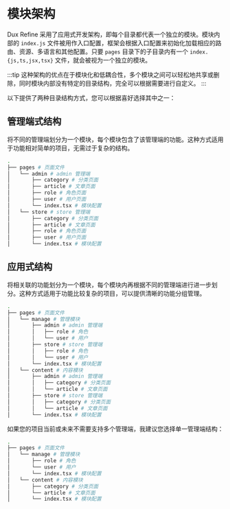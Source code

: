 # 模块架构

Dux Refine 采用了应用式开发架构，即每个目录都代表一个独立的模块。模块内部的 `index.js` 文件被用作入口配置，框架会根据入口配置来初始化加载相应的路由、资源、多语言和其他配置。只要 `pages` 目录下的子目录内有一个 `index.{js,ts,jsx,tsx}` 文件，就会被视为一个独立的模块。

:::tip
这种架构的优点在于模块化和低耦合性，多个模块之间可以轻松地共享或删除，同时模块内部没有特定的目录结构，完全可以根据需要进行自定义。
:::

以下提供了两种目录结构方式，您可以根据喜好选择其中之一：

## 管理端式结构

将不同的管理端划分为一个模块，每个模块包含了该管理端的功能。这种方式适用于功能相对简单的项目，无需过于复杂的结构。

```sh
.
├── pages # 页面文件
│   └── admin # admin 管理端
│       ├── category # 分类页面
│       ├── article # 文章页面
│       ├── role # 角色页面
│       ├── user # 用户页面
│       └── index.tsx # 模块配置
│   └── store # store 管理端
│       ├── category # 分类页面
│       ├── article # 文章页面
│       ├── role # 角色页面
│       ├── user # 用户页面
│       └── index.tsx # 模块配置
```

## 应用式结构

将相关联的功能划分为一个模块，每个模块内再根据不同的管理端进行进一步划分。这种方式适用于功能比较复杂的项目，可以提供清晰的功能分组管理。

```sh
.
├── pages # 页面文件
│   └── manage # 管理模块
│       ├── admin # admin 管理端
│       │   ├── role # 角色
│       │   └── user # 用户
│       ├── store # store 管理端
│       │   ├── role # 角色
│       │   └── user # 用户
│       └── index.tsx # 模块配置
│   └── content # 内容模块
│       ├── admin # admin 管理端
│       │   ├── category # 分类页面
│       │   └── article # 文章页面
│       ├── store # store 管理端
│       │   ├── category # 分类页面
│       │   └── article # 文章页面
│       └── index.tsx # 模块配置
```

如果您的项目当前或未来不需要支持多个管理端，我建议您选择单一管理端结构：

```sh
.
├── pages # 页面文件
│   └── manage # 管理模块
│       ├── role # 角色
│       └── user # 用户
│       └── index.tsx # 模块配置
│   └── content # 内容模块
│       ├── category # 分类页面
│       └── article # 文章页面
│       └── index.tsx # 模块配置
```
